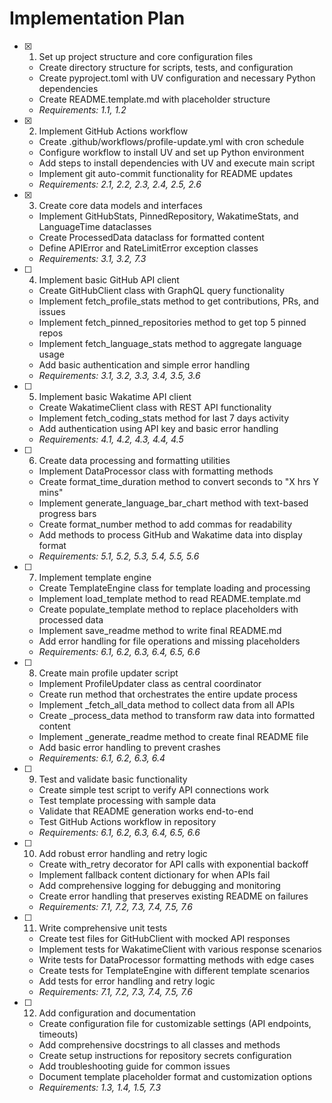 # Implementation Plan

- [x] 1. Set up project structure and core configuration files
  - Create directory structure for scripts, tests, and configuration
  - Create pyproject.toml with UV configuration and necessary Python dependencies
  - Create README.template.md with placeholder structure
  - _Requirements: 1.1, 1.2_

- [x] 2. Implement GitHub Actions workflow
  - Create .github/workflows/profile-update.yml with cron schedule
  - Configure workflow to install UV and set up Python environment
  - Add steps to install dependencies with UV and execute main script
  - Implement git auto-commit functionality for README updates
  - _Requirements: 2.1, 2.2, 2.3, 2.4, 2.5, 2.6_

- [x] 3. Create core data models and interfaces
  - Implement GitHubStats, PinnedRepository, WakatimeStats, and LanguageTime dataclasses
  - Create ProcessedData dataclass for formatted content
  - Define APIError and RateLimitError exception classes
  - _Requirements: 3.1, 3.2, 7.3_

- [ ] 4. Implement basic GitHub API client
  - Create GitHubClient class with GraphQL query functionality
  - Implement fetch_profile_stats method to get contributions, PRs, and issues
  - Implement fetch_pinned_repositories method to get top 5 pinned repos
  - Implement fetch_language_stats method to aggregate language usage
  - Add basic authentication and simple error handling
  - _Requirements: 3.1, 3.2, 3.3, 3.4, 3.5, 3.6_

- [ ] 5. Implement basic Wakatime API client
  - Create WakatimeClient class with REST API functionality
  - Implement fetch_coding_stats method for last 7 days activity
  - Add authentication using API key and basic error handling
  - _Requirements: 4.1, 4.2, 4.3, 4.4, 4.5_

- [ ] 6. Create data processing and formatting utilities
  - Implement DataProcessor class with formatting methods
  - Create format_time_duration method to convert seconds to "X hrs Y mins"
  - Implement generate_language_bar_chart method with text-based progress bars
  - Create format_number method to add commas for readability
  - Add methods to process GitHub and Wakatime data into display format
  - _Requirements: 5.1, 5.2, 5.3, 5.4, 5.5, 5.6_

- [ ] 7. Implement template engine
  - Create TemplateEngine class for template loading and processing
  - Implement load_template method to read README.template.md
  - Create populate_template method to replace placeholders with processed data
  - Implement save_readme method to write final README.md
  - Add error handling for file operations and missing placeholders
  - _Requirements: 6.1, 6.2, 6.3, 6.4, 6.5, 6.6_

- [ ] 8. Create main profile updater script
  - Implement ProfileUpdater class as central coordinator
  - Create run method that orchestrates the entire update process
  - Implement _fetch_all_data method to collect data from all APIs
  - Create _process_data method to transform raw data into formatted content
  - Implement _generate_readme method to create final README file
  - Add basic error handling to prevent crashes
  - _Requirements: 6.1, 6.2, 6.3, 6.4_

- [ ] 9. Test and validate basic functionality
  - Create simple test script to verify API connections work
  - Test template processing with sample data
  - Validate that README generation works end-to-end
  - Test GitHub Actions workflow in repository
  - _Requirements: 6.1, 6.2, 6.3, 6.4, 6.5, 6.6_

- [ ] 10. Add robust error handling and retry logic
  - Create with_retry decorator for API calls with exponential backoff
  - Implement fallback content dictionary for when APIs fail
  - Add comprehensive logging for debugging and monitoring
  - Create error handling that preserves existing README on failures
  - _Requirements: 7.1, 7.2, 7.3, 7.4, 7.5, 7.6_

- [ ] 11. Write comprehensive unit tests
  - Create test files for GitHubClient with mocked API responses
  - Implement tests for WakatimeClient with various response scenarios
  - Write tests for DataProcessor formatting methods with edge cases
  - Create tests for TemplateEngine with different template scenarios
  - Add tests for error handling and retry logic
  - _Requirements: 7.1, 7.2, 7.3, 7.4, 7.5, 7.6_

- [ ] 12. Add configuration and documentation
  - Create configuration file for customizable settings (API endpoints, timeouts)
  - Add comprehensive docstrings to all classes and methods
  - Create setup instructions for repository secrets configuration
  - Add troubleshooting guide for common issues
  - Document template placeholder format and customization options
  - _Requirements: 1.3, 1.4, 1.5, 7.3_
